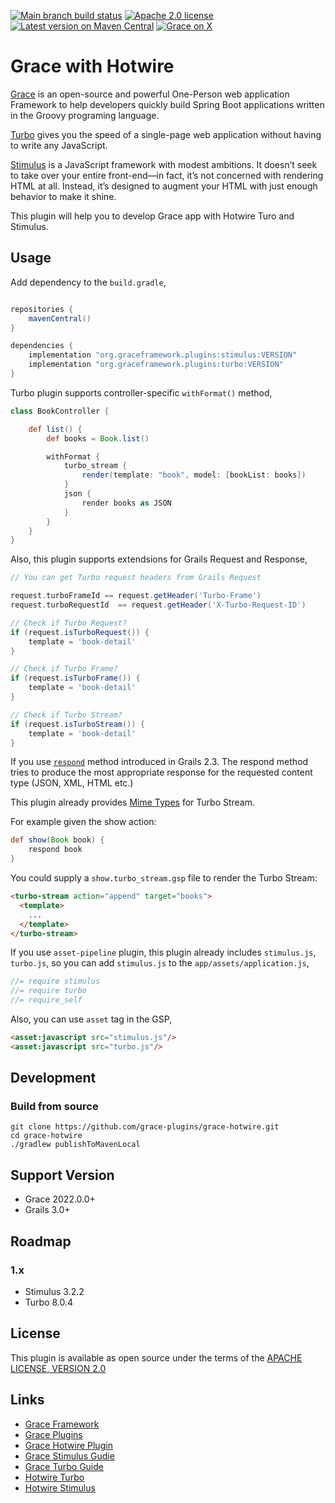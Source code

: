 [![Main branch build status](https://github.com/grace-plugins/grace-hotwire/workflows/Grace%20CI/badge.svg?style=flat)](https://github.com/grace-plugins/grace-hotwire/actions?query=workflow%3A%Grace+CI%22)
[![Apache 2.0 license](https://img.shields.io/badge/License-APACHE%202.0-green.svg?logo=APACHE&style=flat)](https://opensource.org/licenses/Apache-2.0)
[![Latest version on Maven Central](https://img.shields.io/maven-central/v/org.graceframework.plugins/turbo.svg?label=Maven%20Central&logo=apache-maven&style=flat)](https://search.maven.org/search?q=g:org.graceframework.plugins)
[![Grace on X](https://img.shields.io/twitter/follow/graceframework?style=social)](https://twitter.com/graceframework)

# Grace with Hotwire

[Grace](https://github.com/graceframework/grace-framework) is an open-source and powerful One-Person web application Framework to help developers quickly build Spring Boot applications written in the Groovy programing language.

[Turbo](https://turbo.hotwired.dev) gives you the speed of a single-page web application without having to write any JavaScript.

[Stimulus](https://stimulus.hotwired.dev) is a JavaScript framework with modest ambitions. It doesn’t seek to take over your entire front-end—in fact, it’s not concerned with rendering HTML at all. Instead, it’s designed to augment your HTML with just enough behavior to make it shine. 

This plugin will help you to develop Grace app with Hotwire Turo and Stimulus.


## Usage

Add dependency to the `build.gradle`,

```gradle

repositories {
    mavenCentral()
}

dependencies {
    implementation "org.graceframework.plugins:stimulus:VERSION"
    implementation "org.graceframework.plugins:turbo:VERSION"
}
```

Turbo plugin supports controller-specific `withFormat()` method,

```groovy
class BookController {

    def list() {
        def books = Book.list()

        withFormat {
            turbo_stream {
                render(template: "book", model: [bookList: books])
            }
            json {
                render books as JSON
            }
        }
    }
}
```

Also, this plugin supports extendsions for Grails Request and Response,

```groovy
// You can get Turbo request headers from Grails Request

request.turboFrameId == request.getHeader('Turbo-Frame')
request.turboRequestId  == request.getHeader('X-Turbo-Request-ID')

// Check if Turbo Request?
if (request.isTurboRequest()) {
    template = 'book-detail'
}

// Check if Turbo Frame?
if (request.isTurboFrame()) {
    template = 'book-detail'
}

// Check if Turbo Stream?
if (request.isTurboStream()) {
    template = 'book-detail'
}
```

If you use [`respond`](https://grails.github.io/legacy-grails-doc/4.0.0/ref/Controllers/respond.html) method introduced in Grails 2.3. The respond method tries to produce the most appropriate response for the requested content type (JSON, XML, HTML etc.)

This plugin already provides [Mime Types](https://grails.github.io/legacy-grails-doc/4.0.0/guide/theWebLayer.html#contentNegotiation) for Turbo Stream.

For example given the show action:

```groovy
def show(Book book) {
    respond book
}
```

You could supply a `show.turbo_stream.gsp` file to render the Turbo Stream:

```html
<turbo-stream action="append" target="books">
  <template>
    ...
  </template>
</turbo-stream>
```

If you use `asset-pipeline` plugin, this plugin already includes `stimulus.js`, `turbo.js`,
so you can add `stimulus.js` to the `app/assets/application.js`,

```javascript
//= require stimulus
//= require turbo
//= require_self
```

Also, you can use `asset` tag in the GSP,

```HTML
<asset:javascript src="stimulus.js"/>
<asset:javascript src="turbo.js"/>
```

## Development

### Build from source

```
git clone https://github.com/grace-plugins/grace-hotwire.git
cd grace-hotwire
./gradlew publishToMavenLocal
```

## Support Version

* Grace 2022.0.0+
* Grails 3.0+

## Roadmap

### 1.x

* Stimulus 3.2.2
* Turbo 8.0.4

## License

This plugin is available as open source under the terms of the [APACHE LICENSE, VERSION 2.0](http://apache.org/Licenses/LICENSE-2.0)

## Links

- [Grace Framework](https://github.com/graceframework/grace-framework)
- [Grace Plugins](https://github.com/grace-plugins)
- [Grace Hotwire Plugin](https://github.com/grace-plugins/grace-hotwire)
- [Grace Stimulus Gudie](https://github.com/grace-guides/gs-stimulus)
- [Grace Turbo Guide](https://github.com/grace-guides/gs-turbo)
- [Hotwire Turbo](https://turbo.hotwired.dev)
- [Hotwire Stimulus](https://stimulus.hotwired.dev)
